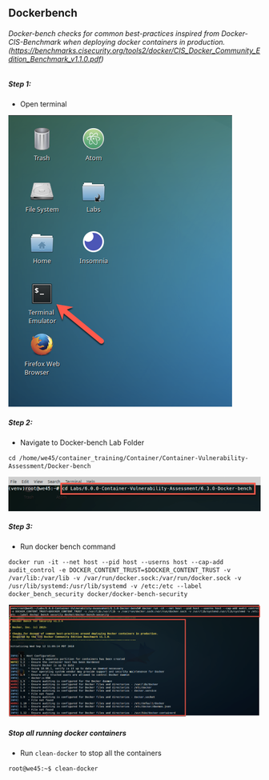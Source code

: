 ## Dockerbench

###### Docker-bench checks for common best-practices inspired from Docker-CIS-Benchmark when deploying docker containers in production. (https://benchmarks.cisecurity.org/tools2/docker/CIS_Docker_Community_Edition_Benchmark_v1.1.0.pdf) 


##### Step 1:

* Open terminal

![](img/Open-Terminal.png)


##### Step 2:

* Navigate to Docker-bench Lab Folder

```commandline
cd /home/we45/container_training/Container/Container-Vulnerability-Assessment/Docker-bench
```

![](img/cd-path.png)


##### Step 3:

* Run docker bench command

```commandline
docker run -it --net host --pid host --userns host --cap-add audit_control -e DOCKER_CONTENT_TRUST=$DOCKER_CONTENT_TRUST -v /var/lib:/var/lib -v /var/run/docker.sock:/var/run/docker.sock -v /usr/lib/systemd:/usr/lib/systemd -v /etc:/etc --label docker_bench_security docker/docker-bench-security
```

![](img/cmd.png)

##### Stop all running docker containers

* Run `clean-docker` to stop all the containers

```commandline
root@we45:~$ clean-docker
```

